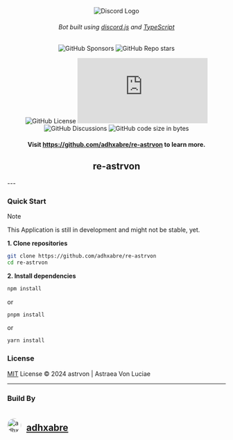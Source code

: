 <div align="center">

<img src="https://cdn.prod.website-files.com/6257adef93867e50d84d30e2/636e0b544a3e3c7c05753bcd_full_logo_white_RGB.png" alt="Discord Logo" style="width=500">

###### _Bot built using [discord.js](https://discord.js.org/) and [TypeScript](https://www.typescriptlang.org/)_

![GitHub Sponsors](https://img.shields.io/github/sponsors/adhxabre?style=for-the-badge&logo=github)
![GitHub Repo stars](https://img.shields.io/github/stars/adhxabre/re-astrvon?style=for-the-badge&logo=github)

![GitHub License](https://img.shields.io/github/license/adhxabre/re-astrvon?style=for-the-badge&logo=github)
![Node Current](https://img.shields.io/node/v/discord.js?style=for-the-badge&logo=discord&logoColor=white&label=Node%20Ver&labelColor=%235865F2)
![GitHub Discussions](https://img.shields.io/github/discussions/adhxabre/re-astrvon?style=for-the-badge&logo=github)
![GitHub code size in bytes](https://img.shields.io/github/languages/code-size/adhxabre/re-astrvon?style=for-the-badge&logo=github)

#### Visit https://github.com/adhxabre/re-astrvon to learn more.

## re-astrvon

</div>
---

### Quick Start

> [!NOTE]
> This Application is still in development and might not be stable, yet.

**1. Clone repositories**

```sh
git clone https://github.com/adhxabre/re-astrvon
cd re-astrvon
```

**2. Install dependencies**

```sh
npm install
```

or

```sh
pnpm install
```

or


```sh
yarn install
```

<!--

---

### Contributing

See [Contributing Guide](CONTRIBUTING.md).

-->

### License

[MIT](LICENSE) License &copy; 2024 astrvon | Astraea Von Luciae

---

### Build By

<div style="display: flex; justify-content: left; align-items: center; gap: 12px; height: auto; width: 100%">

<img src="https://avatars.githubusercontent.com/u/108639591?v=4" alt="adhxabre-profile-img" style="border-radius: 50%" width="32">

## [adhxabre](https://github.com/adhxabre)

</div>